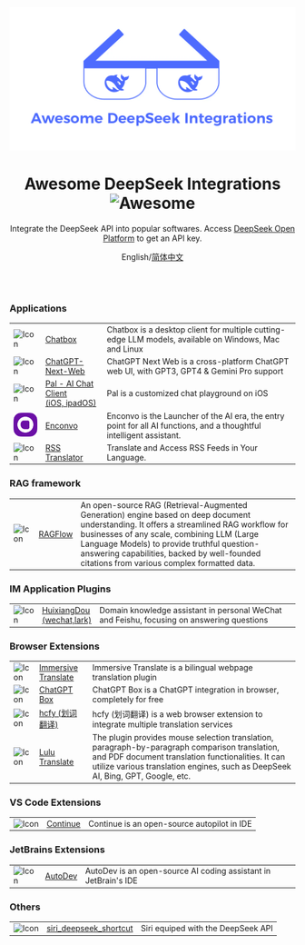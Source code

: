 <div align="center">

<p align="center">
<img width="1000px" alt="Awesome DeepSeek Integrations" src="docs/Awesome DeepSeek Integrations.png">
</p>

# Awesome DeepSeek Integrations ![Awesome](https://cdn.rawgit.com/sindresorhus/awesome/d7305f38d29fed78fa85652e3a63e154dd8e8829/media/badge.svg)

Integrate the DeepSeek API into popular softwares. Access [DeepSeek Open Platform](https://platform.deepseek.com/) to get an API key.

English/[简体中文](https://github.com/deepseek-ai/awesome-deepseek-integration/blob/main/README_cn.md)

</div>

</br>
</br>

### Applications

<table>
    <tr>
        <td> <img src="https://github.com/deepseek-ai/awesome-deepseek-integration/assets/13600976/224d547a-6fbc-47c8-859f-aa14813e2b0f" alt="Icon" width="64" height="auto" /> </td>
        <td> <a href="https://github.com/deepseek-ai/awesome-deepseek-integration/blob/main/docs/chatbox/README.md">Chatbox</a> </td>
        <td> Chatbox is a desktop client for multiple cutting-edge LLM models, available on Windows, Mac and Linux </td>
    </tr>
    <tr>
        <td> <img src="https://github.com/deepseek-ai/awesome-deepseek-integration/assets/59196087/bb65404c-f867-42d8-ae2b-281fe953ab54" alt="Icon" width="64" height="auto"/> </td>
        <td> <a href="https://github.com/deepseek-ai/awesome-deepseek-integration/blob/main/docs/chatgpt_next_web/README.md"> ChatGPT-Next-Web </a> </td>
        <td> ChatGPT Next Web is a cross-platform ChatGPT web UI, with GPT3, GPT4 & Gemini Pro support </td>
    </tr>
    <tr>
        <td> <img src="https://github.com/deepseek-ai/awesome-deepseek-integration/assets/59196087/1ac9791b-87f7-41d9-9282-a70698344e1d" alt="Icon" width="64" height="auto" /> </td>
        <td> <a href="https://github.com/deepseek-ai/awesome-deepseek-integration/blob/main/docs/pal/README.md"> Pal - AI Chat Client<br/>(iOS, ipadOS) </a> </td>
        <td> Pal is a customized chat playground on iOS </td>
    </tr>
    <tr>
        <td> <img src="https://raw.githubusercontent.com/ysnows/enconvo_media/main/logo.png" alt="Icon" width="64" height="auto" /> </td>
        <td> <a href="https://github.com/deepseek-ai/awesome-deepseek-integration/blob/main/docs/enconvo/README.md"> Enconvo </a> </td>
        <td> Enconvo is the Launcher of the AI era, the entry point for all AI functions, and a thoughtful intelligent assistant.</td>
    </tr>
    <tr>
        <td> <img src="https://raw.githubusercontent.com/rss-translator/RSS-Translator/main/core/static/favicon.ico" alt="Icon" width="64" height="auto" /> </td>
        <td> <a href="https://github.com/deepseek-ai/awesome-deepseek-integration/blob/main/docs/rss_translator/README.md"> RSS Translator </a> </td>
        <td> Translate and Access RSS Feeds in Your Language. </td>
    </tr>
</table>

### RAG framework
<table>
    <tr>
        <td> <img src="https://github.com/deepseek-ai/awesome-deepseek-integration/assets/33142505/77093e84-9f7c-4716-9168-bac962fa1372" alt="Icon" width="64" height="auto" /> </td>
        <td> <a href="https://github.com/deepseek-ai/awesome-deepseek-integration/blob/main/docs/ragflow/README.md"> RAGFlow </a> </td>
        <td> An open-source RAG (Retrieval-Augmented Generation) engine based on deep document understanding. It offers a streamlined RAG workflow for businesses of any scale, combining LLM (Large Language Models) to provide truthful question-answering capabilities, backed by well-founded citations from various complex formatted data. </td>
    </tr>
</table>

### IM Application Plugins

<table>
    <tr>
        <td> <img src="https://github.com/InternLM/HuixiangDou/releases/download/v0.1.0rc1/huixiangdou.jpg" alt="Icon" width="64" height="auto" /> </td>
        <td> <a href="https://github.com/deepseek-ai/awesome-deepseek-integration/blob/main/docs/huixiangdou/README_cn.md">HuixiangDou<br/>(wechat,lark)</a> </td>
        <td>Domain knowledge assistant in personal WeChat and Feishu, focusing on answering questions</td>
    </tr>
</table>

### Browser Extensions

<table>
    <tr>
        <td> <img src="https://github.com/deepseek-ai/awesome-deepseek-integration/assets/59196087/9d3f42b8-fcd0-47ab-8b06-1dd0554dd80e" alt="Icon" width="64" height="auto" /> </td>
        <td> <a href="https://github.com/deepseek-ai/awesome-deepseek-integration/blob/main/docs/immersive_translate/README.md"> Immersive Translate </a> </td>
        <td> Immersive Translate is a bilingual webpage translation plugin </td>
    </tr>
    <tr>
        <td> <img src="https://github.com/deepseek-ai/awesome-deepseek-integration/assets/59196087/8a301619-a3de-489b-81fd-69aaa7c1c561" alt="Icon" width="64" height="auto" /> </td>
        <td> <a href="https://github.com/deepseek-ai/awesome-deepseek-integration/blob/main/docs/chatgpt_box/README.md"> ChatGPT Box </a> </td>
        <td> ChatGPT Box is a ChatGPT integration in browser, completely for free </td>
    </tr>
    <tr>
        <td> <img src="https://github.com/deepseek-ai/awesome-deepseek-integration/assets/59196087/c3d9d100-247a-41cc-97c1-10b01ed25e70" alt="Icon" width="64" height="auto" /> </td>
        <td> <a href="https://github.com/deepseek-ai/awesome-deepseek-integration/blob/main/docs/hcfy/README.md"> hcfy (划词翻译) </a> </td>
        <td> hcfy (划词翻译) is a web browser extension to integrate multiple translation services </td>
    </tr>
    <tr>
        <td> <img src="https://static.eudic.net/web/trans/en_trans.png" alt="Icon" width="64" height="auto" /> </td>
        <td> <a href="docs/Lulu Translate/README.md"> Lulu Translate </a> </td>
        <td> The plugin provides mouse selection translation, paragraph-by-paragraph comparison translation, and PDF document translation functionalities. It can utilize various translation engines, such as DeepSeek AI, Bing, GPT, Google, etc. </td>
    </tr>
</table>

### VS Code Extensions

<table>
    <tr>
        <td> <img src="https://github.com/deepseek-ai/awesome-deepseek-integration/assets/59196087/e4d082de-6f64-44b9-beaa-0de55d70cfab" alt="Icon" width="64" height="auto" /> </td>
        <td> <a href="https://github.com/deepseek-ai/awesome-deepseek-integration/blob/main/docs/continue/README.md"> Continue </a> </td>
        <td> Continue is an open-source autopilot in IDE </td>
    </tr>
</table>

### JetBrains Extensions

<table>
    <tr>
        <td> <img src="https://raw.githubusercontent.com/unit-mesh/auto-dev/master/plugin/src/main/resources/META-INF/pluginIcon.svg" alt="Icon" width="64" height="auto" /> </td>
        <td> <a href="https://ide.unitmesh.cc/quick-start"> AutoDev </a> </td>
        <td>‍AutoDev is an open-source AI coding assistant in JetBrain's IDE </td>
    </tr>
</table>

### Others

<table>
    <tr>
        <td> <img src="https://github.com/deepseek-ai/awesome-deepseek-integration/assets/59196087/c1e47b01-1766-4f7e-bfe6-ab3cb3991c30" alt="Icon" width="64" height="auto" /> </td>
        <td> <a href="https://github.com/deepseek-ai/awesome-deepseek-integration/tree/main/docs/siri_deepseek_shortcut"> siri_deepseek_shortcut </a> </td>
        <td> Siri equiped with the DeepSeek API </td>
    </tr>
</table>
